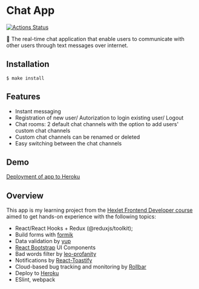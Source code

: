 # Chat App

[![Actions Status](https://github.com/ola-9/frontend-project-lvl4/workflows/hexlet-check/badge.svg)](https://github.com/ola-9/frontend-project-lvl4/actions)

🎉 The real-time chat application that enable users to communicate with other users through text messages over internet.

## Installation

```
$ make install
```

## Features

- Instant messaging 
- Registration of new user/ Autorization to login existing user/ Logout
- Chat rooms: 2 default chat channels with the option to add users' custom chat channels
- Custom chat channels can be renamed or deleted
- Easy switching between the chat channels

## Demo

[Deployment of app to Heroku](https://sheltered-thicket-94764.herokuapp.com/ )


## Overview

This app is my learning project from the [Hexlet Frontend Developer course](https://ru.hexlet.io) aimed to get hands-on experience with the following topics:

- React/React Hooks + Redux (@reduxjs/toolkit);
- Build forms with [formik](https://formik.org/)
- Data validation by [yup](https://github.com/jquense/yup)
- [React Bootstrap](https://react-bootstrap.github.io/) UI Components
- Bad words filter by [leo-profanity](https://github.com/jojoee/leo-profanity)
- Notifications by [React-Toastify](https://www.npmjs.com/package/react-toastify)
- Cloud-based bug tracking and monitoring by [Rollbar](https://rollbar.com)
- Deploy to [Heroku](https://www.heroku.com)
- ESlint, webpack
